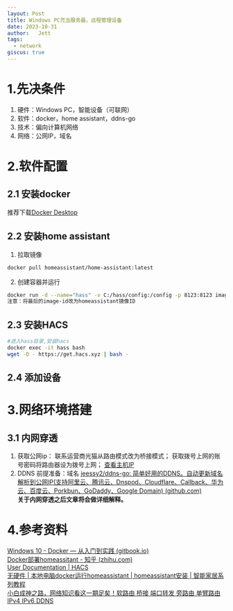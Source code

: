 ```yaml
---
layout: Post
title: Windows PC充当服务器，远程管理设备
date: 2023-10-31
author:   Jett 
tags: 
  - network
giscus: true  
---
```

<!-- toc -->

# 1.先决条件
1. 硬件：Windows PC，智能设备（可联网）
2. 软件：docker，home assistant，ddns-go
3. 技术：偏向计算机网络
4. 网络：公网IP，域名
# 2.软件配置
## 2.1 安装docker
推荐下载[Docker Desktop](https://www.docker.com/products/docker-desktop/)
## 2.2 安装home assistant
1. 拉取镜像
```bash
docker pull homeassistant/home-assistant:latest
```
2. 创建容器并运行
```bash
docker run -d --name="hass" -v C:/hass/config:/config -p 8123:8123 image-id
注意：将最后的image-id改为homeassistant镜像ID
```
## 2.3 安装HACS
```bash
#进入hass目录,安装hacs
docker exec -it hass bash
wget -O - https://get.hacs.xyz | bash -
```
## 2.4 添加设备

# 3.网络环境搭建
## 3.1 内网穿透
1. 获取公网ip：
	联系运营商光猫从路由模式改为桥接模式；
	获取拨号上网的账号密码将路由器设为拨号上网；
    [查看主机IP](https://www.test-ipv6.com/)
2. DDNS
	前提准备：域名
	[jeessy2/ddns-go: 简单好用的DDNS。自动更新域名解析到公网IP(支持阿里云、腾讯云、Dnspod、Cloudflare、Callback、华为云、百度云、Porkbun、GoDaddy、Google Domain) (github.com)](https://github.com/jeessy2/ddns-go)  
    **关于内网穿透之后文章将会做详细解释。**
# 4.参考资料
[Windows 10 - Docker — 从入门到实践 (gitbook.io)](https://yeasy.gitbook.io/docker_practice/install/windows)  
[Docker部署homeassitant - 知乎 (zhihu.com)](https://zhuanlan.zhihu.com/p/522550319)  
[User Documentation | HACS](https://hacs.xyz/docs/user/)  
[无硬件 | 本地电脑docker运行homeassistant | homeassistant安装 | 智能家居系列教程]( https://www.bilibili.com/video/BV1ak4y167gQ/?share_source=copy_web&vd_source=0a84b68dfae2da46ea8442d9af037e5c)  
[小白成神之路，网络知识看这一期足矣！软路由 桥接 端口转发 旁路由 单臂路由 IPv4 IPv6 DDNS](https://www.bilibili.com/video/BV1Gz4y1r791/?share_source=copy_web&vd_source=0a84b68dfae2da46ea8442d9af037e5c)
